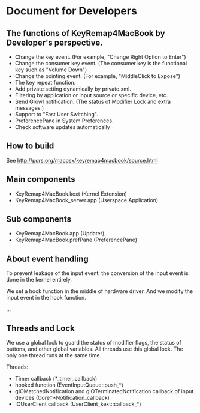 Document for Developers
=======================

The functions of KeyRemap4MacBook by Developer's perspective.
-------------------------------------------------------------

* Change the key event. (For example, "Change Right Option to Enter")
* Change the consumer key event. (The consumer key is the functional key such as "Volume Down")
* Change the pointing event. (For example, "MiddleClick to Expose")
* The key repeat function.
* Add private setting dynamically by private.xml.
* Filtering by application or input source or specific device, etc.
* Send Growl notification. (The status of Modifier Lock and extra messages.)
* Support to "Fast User Switching".
* PreferencePane in System Preferences.
* Check software updates automatically


How to build
------------
See <http://pqrs.org/macosx/keyremap4macbook/source.html>


Main components
---------------
* KeyRemap4MacBook.kext (Kernel Extension)
* KeyRemap4MacBook_server.app (Userspace Application)


Sub components
--------------
* KeyRemap4MacBook.app (Updater)
* KeyRemap4MacBook.prefPane (PreferencePane)


About event handling
--------------------
To prevent leakage of the input event, the conversion of the input event is done in the kernel entirely.

We set a hook function in the middle of hardware driver.
And we modify the input event in the hook function.

...


Threads and Lock
----------------
We use a global lock to guard the status of modifier flags, the status of buttons, and other global variables.
All threads use this global lock. The only one thread runs at the same time.

Threads:

* Timer callback (*_timer_callback)
* hooked function (EventInputQueue::push_*)
* gIOMatchedNotification and gIOTerminatedNotification callback of input devices (Core::*Notification_callback)
* IOUserClient callback (UserClient_kext::callback_*)
